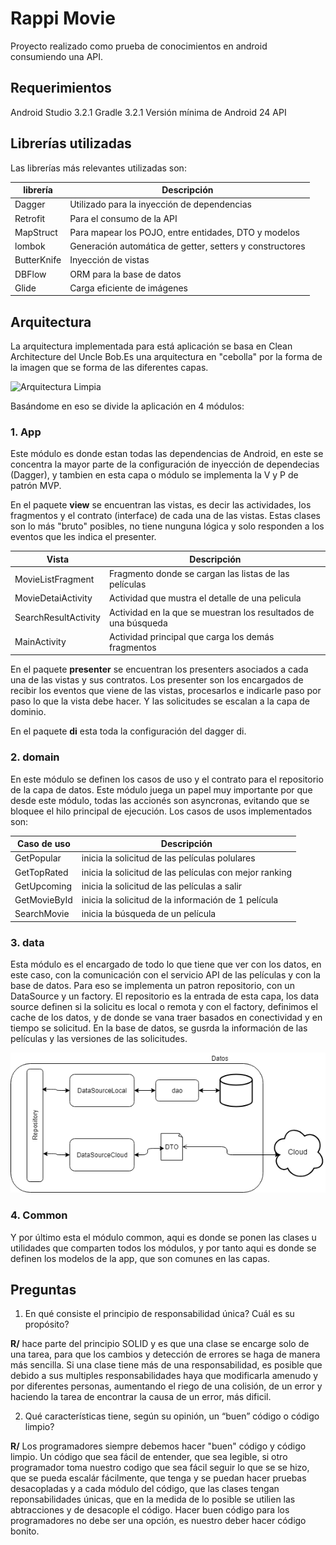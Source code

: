 # Rappi Movie

Proyecto realizado como prueba de conocimientos en android consumiendo una API.

## Requerimientos

Android Studio 3.2.1
Gradle 3.2.1
Versión mínima de Android 24 API

## Librerías utilizadas

Las librerías más relevantes utilizadas son:

| librería | Descripción |
|----------|-------------|
| Dagger | Utilizado para la inyección de dependencias |
| Retrofit | Para el consumo de la API |
| MapStruct | Para mapear los POJO, entre entidades, DTO y modelos |
| lombok | Generación automática de getter, setters y constructores |
| ButterKnife | Inyección de vistas |
| DBFlow | ORM para la base de datos |
| Glide | Carga eficiente de imágenes |

## Arquitectura

La arquitectura implementada para está aplicación se basa en Clean Architecture del Uncle Bob.Es una arquitectura en "cebolla" por la forma de la imagen que se forma de las diferentes capas. 

![Arquitectura Limpia](https://erikcaffrey.github.io/content/images/2016/1/clean_archi.png)

Basándome en eso se divide la aplicación en 4 módulos:

### 1. App

Este módulo es donde estan todas las dependencias de Android, en este se concentra la mayor parte de la configuración de inyección de dependecias (Dagger), y tambien en esta capa o módulo se implementa la V y P de patrón MVP.

En el paquete __**view**__ se encuentran las vistas, es decir las actividades, los fragmentos y el contrato (interface) de cada una de las vistas. Estas clases son lo más "bruto" posibles, no tiene nunguna lógica y solo responden a los eventos que les indica el presenter.

| Vista | Descripción |
|----------|-------------|
| MovieListFragment | Fragmento donde se cargan las listas de las películas  |
| MovieDetaiActivity | Actividad que mustra el detalle de una pelicula |
| SearchResultActivity | Actividad en la que se muestran los resultados de una búsqueda |
| MainActivity | Actividad principal que carga los demás fragmentos |

En el paquete __**presenter**__ se encuentran los presenters asociados a cada una de las vistas y sus contratos. Los presenter son los encargados de recibir los eventos que viene de las vistas, procesarlos e indicarle paso por paso lo que la vista debe hacer. Y las solicitudes se escalan a la capa de dominio.

En el paquete __**di**__ esta toda la configuración del dagger di.

### 2. domain


En este módulo se definen los casos de uso y el contrato para el repositorio de la capa de datos.
Este módulo juega un papel muy importante por que desde este módulo, todas las accionés son asyncronas, evitando que se bloquee el hilo principal de ejecución.
Los casos de usos implementados son:

| Caso de uso | Descripción |
|----------|-------------|
| GetPopular | inicia la solicitud de las películas polulares |
| GetTopRated | inicia la solicitud de las películas con mejor ranking |
| GetUpcoming | inicia la solicitud de las películas  a salir |
| GetMovieById | inicia la solicitud de la información de 1 película |
| SearchMovie  | inicia la búsqueda de un película |

### 3. data


Esta módulo es el encargado de todo lo que tiene que ver con los datos, en este caso, con la comunicación con el servicio API de las películas y con la base de datos.
Para eso se implementa un patron repositorio, con un DataSource y un factory. El repositorio es la entrada de esta capa, los data source definen si la solicitu es local o remota y con el factory, definimos el cache de los datos, y de donde se vana traer basados en conectividad y en tiempo se solicitud.
En la base de datos, se gusrda la información de las películas y las versiones de las solicitudes.

![data](https://github.com/lautaro2385/rappimovie/blob/master/iagram.png)

### 4. Common

Y por último esta el módulo common, aqui es donde se ponen las clases u utilidades que comparten todos los módulos, y por tanto aqui es donde se definen los modelos de la app, que son comunes en las capas.

## Preguntas

1. En qué consiste el principio de responsabilidad única? Cuál es su propósito?

**R/**  hace parte del principio SOLID y es que una clase se encarge solo de una tarea, para que los cambios y detección de errores se haga de manera más sencilla. Si una clase tiene más de una responsabilidad, es posible que debido a sus multiples responsabilidades haya que modificarla amenudo y por diferentes personas, aumentando el riego de una colisión, de un error y haciendo la tarea de encontrar la causa de un error, más dificil.

2. Qué características tiene, según su opinión, un “buen” código o código limpio?

**R/** Los programadores siempre debemos hacer "buen" código y código limpio. Un código que sea fácil de entender, que sea legible, si otro programador toma nuestro codigo que sea fácil seguir lo que se se hizo, que se pueda escalár fácilmente, que tenga y se puedan hacer pruebas desacopladas y a cada módulo del código, que las clases tengan reponsabilidades únicas, que en la medida de lo posible se utilien las abtracciones y de desacople el código.
Hacer buen código para los programadores no debe ser una opción, es nuestro deber hacer código bonito.
